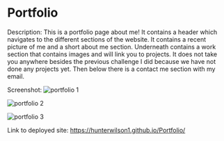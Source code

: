 # Portfolio

Description:
This is a portfolio page about me! It contains a header which navigates to the different sections of the website. It contains a recent picture of me and a short about me section. Underneath contains a work section that contains images and will link you to projects. It does not take you anywhere besides the previous challenge I did because we have not done any projects yet. Then below there is a contact me section with my email.

Screenshot:
![portfolio 1](https://user-images.githubusercontent.com/118019749/211415234-2310de96-6980-4b63-bc12-19d33f98aa37.png)

![portfolio 2](https://user-images.githubusercontent.com/118019749/211415554-bf6d322b-0c35-4126-871e-e6eef2755815.png)

![portfolio 3](https://user-images.githubusercontent.com/118019749/211415247-d9ce1fd3-3a5d-4f32-9610-4c2330365de6.png)

Link to deployed site:
https://hunterwilson1.github.io/Portfolio/